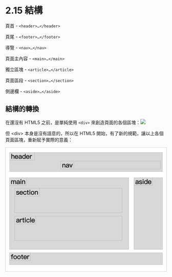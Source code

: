 # 2.15 結構

頁首 - `<header>…</header>`

頁尾 - `<footer>…</footer>`

導覽 - `<nav>…</nav>`

頁面主內容 - `<main>…</main>`

獨立區塊 - `<article>…</article>`

頁面區段 - `<section>…</section>`

側邊欄 - `<aside>…</aside>`

## 結構的轉換

在還沒有 HTML5 之前，是單純使用 `<div>` 來創造頁面的各個區塊：![](/assets/純div.png)

但 &lt;div&gt; 本身是沒有語意的，所以在 HTML5 開始，有了新的規範，讓以上各個頁面區塊，重新賦予實際的意義：

![](/assets/html5新結構.png)

